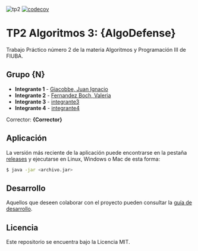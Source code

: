 ![tp2](https://github.com/juanignaciogiacobbe/AlgoDefense_TP2/actions/workflows/build.yml/badge.svg) [![codecov](https://codecov.io/gh/juanignaciogiacobbe/AlgoDefense_TP2/branch/master/graph/badge.svg)](https://codecov.io/gh/fiuba/algo3_proyecto_base_tp2)

# TP2 Algoritmos 3: {AlgoDefense} 

Trabajo Práctico número 2 de la materia Algoritmos y Programación III de FIUBA.

## Grupo {N}

* **Integrante 1** - [Giacobbe, Juan Ignacio](https://github.com/juanignaciogiacobbe)
* **Integrante 2** - [Fernandez Boch, Valeria](https://github.com/valeriafb)
* **Integrante 3** - [integrante3](https://github.com/integrante3)
* **Integrante 4** - [integrante4](https://github.com/integrante4)

Corrector: **{Corrector}**

## Aplicación

La versión más reciente de la aplicación puede encontrarse en la pestaña [releases](https://github.com/juanignaciogiacobbe/AlgoDefense_TP2/releases/latest) y ejecutarse en Linux, Windows o Mac de esta forma:

```bash
$ java -jar <archivo.jar>
```

## Desarrollo

Aquellos que deseen colaborar con el proyecto pueden consultar la [guía de desarrollo](./docs/Desarrollo.md).

## Licencia

Este repositorio se encuentra bajo la Licencia MIT.
